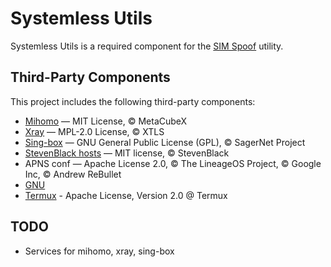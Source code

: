 # Systemless Utils

Systemless Utils is a required component for the [SIM Spoof](https://github.com/UhExooHw/sim-spoof) utility.

## Third-Party Components

This project includes the following third-party components:

- [Mihomo](https://github.com/MetaCubeX/mihomo) — MIT License, © MetaCubeX
- [Xray](https://github.com/XTLS/Xray-core) — MPL-2.0 License, © XTLS
- [Sing-box](https://github.com/SagerNet/sing-box) — GNU General Public License (GPL), © SagerNet Project
- [StevenBlack hosts](https://github.com/StevenBlack/hosts) —  MIT license, © StevenBlack
- APNS conf — Apache License 2.0, © The LineageOS Project, © Google Inc, © Andrew ReBullet
- [GNU](https://www.gnu.org)
- [Termux](https://github.com/termux/termux-packages) - Apache License, Version 2.0 @ Termux

## TODO
* Services for mihomo, xray, sing-box
